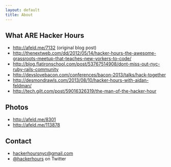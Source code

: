 ```yaml
---
layout: default
title: About
---
```


## What ARE Hacker Hours

* http://afeld.me/7132 (original blog post)
* http://thenextweb.com/dd/2012/05/14/hacker-hours-the-awesome-grassroots-meetup-that-teaches-new-yorkers-to-code/
* http://blog.flatironschool.com/post/53767514908/dont-miss-out-nyc-ruby-rails-community
* http://devslovebacon.com/conferences/bacon-2013/talks/hack-together
* http://desmondrawls.com/2013/08/10/hacker-hours-with-aidan-feldman/
* http://tech.gilt.com/post/59016326319/the-man-of-the-hacker-hour

## Photos

* http://afeld.me/8301
* http://afeld.me/113878

## Contact

* hackerhoursnyc@gmail.com
* [@hackerhours](https://twitter.com/hackerhours) on Twitter
